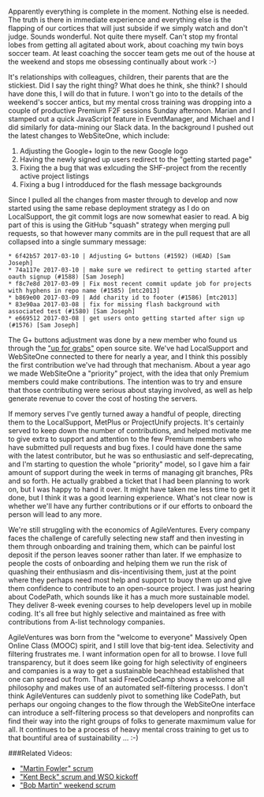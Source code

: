 Apparently everything is complete in the moment.  Nothing else is needed.  The truth is there in immediate experience and everything else is the flapping of our cortices that will just subside if we simply watch and don't judge.  Sounds wonderful.  Not quite there myself.  Can't stop my frontal lobes from getting all agitated about work, about coaching my twin boys soccer team.  At least coaching the soccer team gets me out of the house at the weekend and stops me obsessing continually about work :-)

It's relationships with colleagues, children, their parents that are the stickiest.  Did I say the right thing? What does he think, she think? I should have done this, I will do that in future.  I won't go into to the details of the weekend's soccer antics, but my mental cross training was dropping into a couple of productive Premium F2F sessions Sunday afternoon.  Marian and I stamped out a quick JavaScript feature in EventManager, and Michael and I did similarly for data-mining our Slack data.   In the background I pushed out the latest changes to WebSiteOne, which include:

1. Adjusting the Google+ login to the new Google logo
2. Having the newly signed up users redirect to the "getting started page"
3. Fixing the a bug that was exlcuding the SHF-project from the recently active project listings
4. Fixing a bug I introdduced for the flash message backgrounds

Since I pulled all the changes from master through to develop and now started using the same rebase deployment strategy as I do on LocalSupport, the git commit logs are now somewhat easier to read.  A big part of this is using the GitHub "squash" strategy when merging pull requests, so that however many commits are in the pull request that are all collapsed into a single summary message:

```
* 6f42b57 2017-03-10 | Adjusting G+ buttons (#1592) (HEAD) [Sam Joseph]
* 74a117e 2017-03-10 | make sure we redirect to getting started after oauth signup (#1588) [Sam Joseph]
* f8c7e8d 2017-03-09 | Fix most recent commit update job for projects with hyphens in repo name (#1585) [mtc2013]
* b869e00 2017-03-09 | Add charity id to footer (#1586) [mtc2013]
* 83e90aa 2017-03-08 | fix for missing flash background with associated test (#1580) [Sam Joseph]
* e669512 2017-03-08 | get users onto getting started after sign up (#1576) [Sam Joseph]
```

The G+ buttons adjustment was done by a new member who found us through the ["up for grabs"](http://up-for-grabs.net/#/) open source site. We've had LocalSupport and WebSiteOne connected to there for nearly a year, and I think this possibly the first contribution we've had through that mechanism.  About a year ago we made WebSiteOne a "priority" project, with the idea that only Premium members could make contributions.  The intention was to try and ensure that those contributing were serious about staying involved, as well as help generate revenue to cover the cost of hosting the servers.

If memory serves I've gently turned away a handful of people, directing them to the LocalSupport, MetPlus or ProjectUnify projects.  It's certainly served to keep down the number of contributions, and helped motivate me to give extra to support and attention to the few Premium members who have submitted pull requests and bug fixes.  I could have done the same with the latest contributor, but he was so enthusiastic and self-deprecating, and I'm starting to question the whole "priority" model, so I gave him a fair amount of support during the week in terms of managing git branches, PRs and so forth.  He actually grabbed a ticket that I had been planning to work on, but I was happy to hand it over.  It might have taken me less time to get it done, but I think it was a good learning experience.  What's not clear now is whether we'll have any further contributions or if our efforts to onboard the person will lead to any more.

We're still struggling with the economics of AgileVentures.  Every company faces the challenge of carefully selecting new staff and then investing in them through onboarding and training them, which can be painful lost deposit if the person leaves sooner rather than later.  If we emphasize to people the costs of onboarding and helping them we run the risk of quashing their enthusiasm and dis-incentivising them, just at the point where they perhaps need most help and support to buoy them up and give them confidence to contribute to an open-source project.  I was just hearing about CodePath, which sounds like it has a much more sustainable model.  They deliver 8-week evening courses to help developers level up in mobile coding.  It's all free but highly selective and maintained as free with contributions from A-list technology companies.

AgileVentures was born from the "welcome to everyone" Massively Open Online Class (MOOC) spirit, and I still love that big-tent idea.  Selectivity and filtering frustrates me.  I want information open for all to browse.  I love full transparency, but it does seem like going for high selectivity of engineers and companies is a way to get a sustainable beachhead established that one can spread out from.  That said FreeCodeCamp shows a welcome all philosophy and makes use of an automated self-filtering processs.  I don't think AgileVentures can suddenly pivot to something like CodePath, but perhaps our ongoing changes to the flow through the WebSiteOne interface can introduce a self-filtering process so that developers and nonprofits can find their way into the right groups of folks to generate maxmimum value for all.  It continues to be a process of heavy mental cross training to get us to that bountiful area of sustainability ... :-)

###Related Videos:

* ["Martin Fowler" scrum](http://youtu.be/f_jXT8JCA4A)
* ["Kent Beck" scrum and WSO kickoff](https://www.youtube.com/watch?v=teoB6i5lCOE)
* ["Bob Martin" weekend scrum](https://www.youtube.com/watch?v=2SQgXH-u79k)

